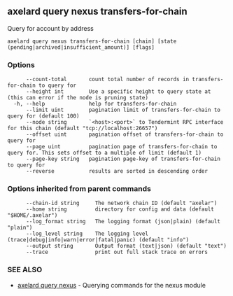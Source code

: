## axelard query nexus transfers-for-chain

Query for account by address

```
axelard query nexus transfers-for-chain [chain] [state (pending|archived|insufficient_amount)] [flags]
```

### Options

```
      --count-total       count total number of records in transfers-for-chain to query for
      --height int        Use a specific height to query state at (this can error if the node is pruning state)
  -h, --help              help for transfers-for-chain
      --limit uint        pagination limit of transfers-for-chain to query for (default 100)
      --node string       `<host>:<port>` to Tendermint RPC interface for this chain (default "tcp://localhost:26657")
      --offset uint       pagination offset of transfers-for-chain to query for
      --page uint         pagination page of transfers-for-chain to query for. This sets offset to a multiple of limit (default 1)
      --page-key string   pagination page-key of transfers-for-chain to query for
      --reverse           results are sorted in descending order
```

### Options inherited from parent commands

```
      --chain-id string     The network chain ID (default "axelar")
      --home string         directory for config and data (default "$HOME/.axelar")
      --log_format string   The logging format (json|plain) (default "plain")
      --log_level string    The logging level (trace|debug|info|warn|error|fatal|panic) (default "info")
      --output string       Output format (text|json) (default "text")
      --trace               print out full stack trace on errors
```

### SEE ALSO

- [axelard query nexus](/cli-docs/v0_31_0/axelard_query_nexus) - Querying commands for the nexus module
